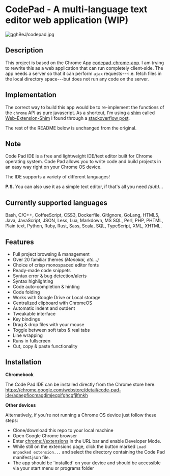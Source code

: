 # CodePad - A multi-language text editor web application (WIP)

![gghBeJ/codepad.jpg](https://image.ibb.co/gghBeJ/codepad.jpg)

## Description
This project is based on the Chrome App [codepad-chrome-app](https://github.com/andrewbrg/codepad-chrome-app). I am trying to rewrite this as a web application that can run completely client-side. The app needs a server so that it can perform `ajax` requests---i.e. fetch files in the local directory space---but does not run any code on the server.

## Implementation
The correct way to build this app would be to re-implement the functions of the `chrome` API as pure javascript. As a shortcut, I'm using a [shim](https://en.wikipedia.org/wiki/Shim_(computing)) called [Web-Extension-Shim](https://github.com/Filter-Bubble/Web-Extension-Shim) I found through a [stackoverflow post](https://stackoverflow.com/a/55833066/188963).

The rest of the README below is unchanged from the original.


## Note

Code Pad IDE is a free and lightweight IDE/text editor built for Chrome operating system. Code Pad allows you to write code and build projects in an easy way right on your Chrome OS device.

The IDE supports a variety of different languages!

**P.S.** You can also use it as a simple text editor, if that's all you need _(duh)_...

## Currently supported languages
Bash, C/C++, CoffeeScript, CSS3, Dockerfile, GitIgnore, GoLang, HTML5, Java, JavaScript, JSON, Less, Lua, Markdown, MS SQL, Perl, PHP, PHTML, Plain text, Python, Ruby, Rust, Sass, Scala, SQL, TypeScript, XML, XHTML.

## Features
 - Full project browsing & management
 - Over 20 familiar themes _(Monokai, etc...)_
 - Choice of crisp monospaced editor fonts
 - Ready-made code snippets
 - Syntax error & bug detection/alerts
 - Syntax highlighting
 - Code auto-completion & hinting
 - Code folding
 - Works with Google Drive or Local storage
 - Centralized clipboard with ChromeOS
 - Automatic indent and outdent
 - Tweakable interface
 - Key bindings
 - Drag & drop files with your mouse
 - Toggle between soft tabs & real tabs
 - Line wrapping
 - Runs in fullscreen
 - Cut, copy & paste functionality

## Installation

**Chromebook**

The Code Pad IDE can be installed directly from the Chrome store here: 
https://chrome.google.com/webstore/detail/code-pad-ide/adaepfiocmagdimjecpifghcgfjlfmkh

**Other devices**

Alternatively, if you're not running a Chrome OS device just follow these steps:
                                              
  - Clone/download this repo to your local machine
  - Open Google Chrome browser
  - Enter [chrome://extensions](chrome://extensions) in the URL bar and enable Developer Mode.
  - While still on the extensions page, click the button marked `Load unpacked extension...` and select the directory containing the Code Pad manifest.json file.
  - The app should be 'installed' on your device and should be accessible via your start menu or programs folder
